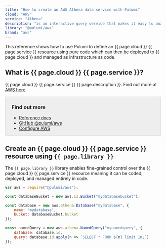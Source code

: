 ```yaml
---
title: "How to create an AWS Athena data service with Pulumi"
cloud: "AWS"
service: "Athena"
description: "is an interactive query service that makes it easy to analyze data in Amazon S3 using standard SQL"
library: "@pulumi/aws"
brand: "aws"
---
```

<!-- Links -->
[AWS here]: https://aws.amazon.com/athena/
[Reference docs]: ../reference/aws.html
[Example code]: https://github.com/pulumi/examples/tree/master/aws-js-s3-folder 
[Github @pulumi/aws]: https://github.com/pulumi/pulumi-aws 
[Configure AWS]: ../install/aws.html

This reference shows how to use Pulumi to define an {{ page.cloud }} {{ page.service }} resource using pure code which can then be deployed to {{ page.cloud }} and managed as infrastructure as code. 

<div class="row">
<div class="col-md-7" markdown="1">

## What is {{ page.cloud }} {{ page.service }}?

{{ page.cloud }} {{ page.service }} {{ page.description }}. Find out more at [AWS here]. 

</div>
<div class="col-md-4 offset-md-1" markdown="1" style="background:#eee;border:1px solid #ccc;padding-left:20px;">

### Find out more

* [Reference docs]
* [GitHub @pulumi/aws]
* [Configure AWS]

</div>
</div>



## Create an {{ page.cloud }} {{ page.service }} resource using `{{ page.library }}`

The `{{ page.library }}` library enables fine-grained control over the {{ page.cloud }} {{ page.service }} resource meaning it can be coded, deployed, and managed entirely in code. 

```javascript
var aws = require("@pulumi/aws");

const databaseBucket = new aws.s3.Bucket("mydatabasebucket");

const database = new aws.athena.Database("mydatabase", {
    name: "mydatabase",
    bucket: databaseBucket.bucket
});

const namedQuery = new aws.athena.NamedQuery("mynamedquery", {
    database: database.id,
    query: database.id.apply(n => `SELECT * FROM ${n} limit 10;`)
});
```